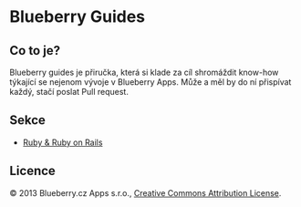 # Blueberry Guides

## Co to je?

Blueberry guides je přiručka, která si klade za cíl shromáždit know-how 
týkající se nejenom vývoje v Blueberry Apps. Může a měl by do ní 
přispívat každý, stačí poslat Pull request.


## Sekce

* [Ruby & Ruby on Rails](ruby-development.md)


## Licence

© 2013 Blueberry.cz Apps s.r.o., [Creative Commons Attribution 
License](http://creativecommons.org/licenses/by/3.0/).
